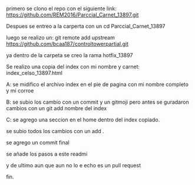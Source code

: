 primero se clono el repo con el siguiente link: https://github.com/REM2016/Parccial_Carnet_13897.git

Despues se entreo a la carperta con un cd Parccial_Carnet_13897

luego se realizo un: git remote add upstream  https://github.com/bcaa187/controltowerpartial.git

ya dentro de la carpeta se creo la rama hotfix_13897

Se realizo una copia del index con mi nombre y carnet: index_celso_13897.html

A: se midifico el archivo index en el pie de pagina con mi nombre completo y mi corroe 

B: se subio los cambio con un commit y un gitmoji pero antes se guradaron cambios con un git add nombre del index

C: se agrego una seccion en el home dentro del index copiado.

se subio todos los cambios con un add .  

se agrego un commit final 

se añade los pasos a este readmi

y de ultimo aun que aun no lo e echo es un pull request

fin.